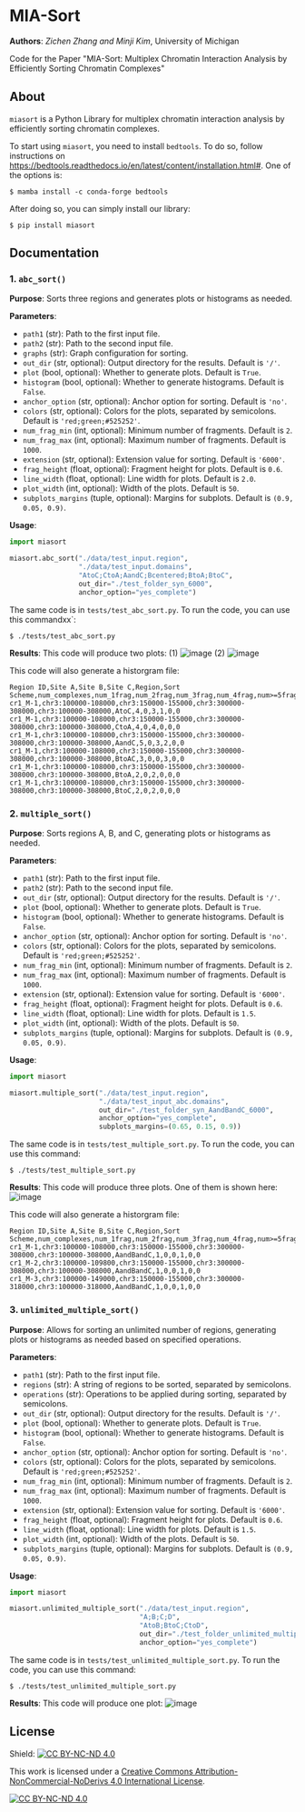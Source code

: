 # MIA-Sort

**Authors**: *Zichen Zhang and Minji Kim*, University of Michigan

Code for the Paper "MIA-Sort: Multiplex Chromatin Interaction Analysis by Efficiently Sorting Chromatin Complexes"

## About

`miasort` is a Python Library for multiplex chromatin interaction analysis by efficiently sorting chromatin complexes.

To start using `miasort`, you need to install `bedtools`. To do so, follow instructions on https://bedtools.readthedocs.io/en/latest/content/installation.html#. One of the options is:

```Shell
$ mamba install -c conda-forge bedtools
```

After doing so, you can simply install our library:

```Shell
$ pip install miasort
```

## Documentation
### 1. `abc_sort()`

**Purpose**:
Sorts three regions and generates plots or histograms as needed.

**Parameters**:
- `path1` (str): Path to the first input file.
- `path2` (str): Path to the second input file.
- `graphs` (str): Graph configuration for sorting.
- `out_dir` (str, optional): Output directory for the results. Default is `'/'`.
- `plot` (bool, optional): Whether to generate plots. Default is `True`.
- `histogram` (bool, optional): Whether to generate histograms. Default is `False`.
- `anchor_option` (str, optional): Anchor option for sorting. Default is `'no'`.
- `colors` (str, optional): Colors for the plots, separated by semicolons. Default is `'red;green;#525252'`.
- `num_frag_min` (int, optional): Minimum number of fragments. Default is `2`.
- `num_frag_max` (int, optional): Maximum number of fragments. Default is `1000`.
- `extension` (str, optional): Extension value for sorting. Default is `'6000'`.
- `frag_height` (float, optional): Fragment height for plots. Default is `0.6`.
- `line_width` (float, optional): Line width for plots. Default is `2.0`.
- `plot_width` (int, optional): Width of the plots. Default is `50`.
- `subplots_margins` (tuple, optional): Margins for subplots. Default is `(0.9, 0.05, 0.9)`.

**Usage**:
```Python
import miasort

miasort.abc_sort("./data/test_input.region",
                 "./data/test_input.domains",
                 "AtoC;CtoA;AandC;Bcentered;BtoA;BtoC",
                 out_dir="./test_folder_syn_6000",
                 anchor_option="yes_complete")
```

The same code is in `tests/test_abc_sort.py`. To run the code, you can use this commandxx`:

```Shell
$ ./tests/test_abc_sort.py
```

**Results**:
This code will produce two plots:
(1)
![image](./imgs/test_input_cr1_M-1_jets_minfrag_2_maxfrag_1000_frag6000bp.png)
(2)
![image](./imgs/test_input_cr1_M-1_stripes_minfrag_2_maxfrag_1000_frag6000bp.png)

This code will also generate a historgram file:
```
Region ID,Site A,Site B,Site C,Region,Sort Scheme,num_complexes,num_1frag,num_2frag,num_3frag,num_4frag,num>=5frag
cr1_M-1,chr3:100000-108000,chr3:150000-155000,chr3:300000-308000,chr3:100000-308000,AtoC,4,0,3,1,0,0
cr1_M-1,chr3:100000-108000,chr3:150000-155000,chr3:300000-308000,chr3:100000-308000,CtoA,4,0,4,0,0,0
cr1_M-1,chr3:100000-108000,chr3:150000-155000,chr3:300000-308000,chr3:100000-308000,AandC,5,0,3,2,0,0
cr1_M-1,chr3:100000-108000,chr3:150000-155000,chr3:300000-308000,chr3:100000-308000,BtoAC,3,0,0,3,0,0
cr1_M-1,chr3:100000-108000,chr3:150000-155000,chr3:300000-308000,chr3:100000-308000,BtoA,2,0,2,0,0,0
cr1_M-1,chr3:100000-108000,chr3:150000-155000,chr3:300000-308000,chr3:100000-308000,BtoC,2,0,2,0,0,0
```

### 2. `multiple_sort()`

**Purpose**:
Sorts regions A, B, and C, generating plots or histograms as needed.

**Parameters**:
- `path1` (str): Path to the first input file.
- `path2` (str): Path to the second input file.
- `out_dir` (str, optional): Output directory for the results. Default is `'/'`.
- `plot` (bool, optional): Whether to generate plots. Default is `True`.
- `histogram` (bool, optional): Whether to generate histograms. Default is `False`.
- `anchor_option` (str, optional): Anchor option for sorting. Default is `'no'`.
- `colors` (str, optional): Colors for the plots, separated by semicolons. Default is `'red;green;#525252'`.
- `num_frag_min` (int, optional): Minimum number of fragments. Default is `2`.
- `num_frag_max` (int, optional): Maximum number of fragments. Default is `1000`.
- `extension` (str, optional): Extension value for sorting. Default is `'6000'`.
- `frag_height` (float, optional): Fragment height for plots. Default is `0.6`.
- `line_width` (float, optional): Line width for plots. Default is `1.5`.
- `plot_width` (int, optional): Width of the plots. Default is `50`.
- `subplots_margins` (tuple, optional): Margins for subplots. Default is `(0.9, 0.05, 0.9)`.

**Usage**:
```Python
import miasort

miasort.multiple_sort("./data/test_input.region",
                      "./data/test_input_abc.domains",
                      out_dir="./test_folder_syn_AandBandC_6000",
                      anchor_option="yes_complete",
                      subplots_margins=(0.65, 0.15, 0.9))
```

The same code is in `tests/test_multiple_sort.py`. To run the code, you can use this command:

```Shell
$ ./tests/test_multiple_sort.py
```
**Results**:
This code will produce three plots. One of them is shown here:
![image](./imgs/test_input_cr1_M-1_AandBandC_minfrag_2_maxfrag_1000_frag6000bp.png)

This code will also generate a historgram file:
```
Region ID,Site A,Site B,Site C,Region,Sort Scheme,num_complexes,num_1frag,num_2frag,num_3frag,num_4frag,num>=5frag
cr1_M-1,chr3:100000-108000,chr3:150000-155000,chr3:300000-308000,chr3:100000-308000,AandBandC,1,0,0,1,0,0
cr1_M-2,chr3:100000-109800,chr3:150000-155000,chr3:300000-308000,chr3:100000-308000,AandBandC,1,0,0,1,0,0
cr1_M-3,chr3:100000-149000,chr3:150000-155000,chr3:300000-318000,chr3:100000-318000,AandBandC,1,0,0,1,0,0
```

### 3. `unlimited_multiple_sort()`

**Purpose**:
Allows for sorting an unlimited number of regions, generating plots or histograms as needed based on specified operations.

**Parameters**:
- `path1` (str): Path to the first input file.
- `regions` (str): A string of regions to be sorted, separated by semicolons.
- `operations` (str): Operations to be applied during sorting, separated by semicolons.
- `out_dir` (str, optional): Output directory for the results. Default is `'/'`.
- `plot` (bool, optional): Whether to generate plots. Default is `True`.
- `histogram` (bool, optional): Whether to generate histograms. Default is `False`.
- `anchor_option` (str, optional): Anchor option for sorting. Default is `'no'`.
- `colors` (str, optional): Colors for the plots, separated by semicolons. Default is `'red;green;#525252'`.
- `num_frag_min` (int, optional): Minimum number of fragments. Default is `2`.
- `num_frag_max` (int, optional): Maximum number of fragments. Default is `1000`.
- `extension` (str, optional): Extension value for sorting. Default is `'6000'`.
- `frag_height` (float, optional): Fragment height for plots. Default is `0.6`.
- `line_width` (float, optional): Line width for plots. Default is `1.5`.
- `plot_width` (int, optional): Width of the plots. Default is `50`.
- `subplots_margins` (tuple, optional): Margins for subplots. Default is `(0.9, 0.05, 0.9)`.

**Usage**:
```Python
import miasort

miasort.unlimited_multiple_sort("./data/test_input.region",
                                "A;B;C;D",
                                "AtoB;BtoC;CtoD",
                                out_dir="./test_folder_unlimited_multiple",
                                anchor_option="yes_complete")
```
The same code is in `tests/test_unlimited_multiple_sort.py`. To run the code, you can use this command:

```Shell
$ ./tests/test_unlimited_multiple_sort.py
```

**Results**:
This code will produce one plot:
![image](./imgs/test_input_multiple_minfrag_2_maxfrag_1000_frag6000bp.png)


## License
Shield: [![CC BY-NC-ND 4.0][cc-by-nc-nd-shield]][cc-by-nc-nd]

This work is licensed under a
[Creative Commons Attribution-NonCommercial-NoDerivs 4.0 International License][cc-by-nc-nd].

[![CC BY-NC-ND 4.0][cc-by-nc-nd-image]][cc-by-nc-nd]

[cc-by-nc-nd]: http://creativecommons.org/licenses/by-nc-nd/4.0/
[cc-by-nc-nd-image]: https://licensebuttons.net/l/by-nc-nd/4.0/88x31.png
[cc-by-nc-nd-shield]: https://img.shields.io/badge/License-CC%20BY--NC--ND%204.0-lightgrey.svg
